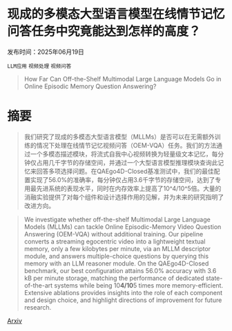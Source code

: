 # 现成的多模态大型语言模型在线情节记忆问答任务中究竟能达到怎样的高度？

发布时间：2025年06月19日

`LLM应用` `视频处理` `视频问答`

> How Far Can Off-the-Shelf Multimodal Large Language Models Go in Online Episodic Memory Question Answering?

# 摘要

> 我们研究了现成的多模态大型语言模型（MLLMs）是否可以在无需额外训练的情况下处理在线情节记忆视频问答（OEM-VQA）任务。我们的方法通过一个多模态描述模块，将流式自我中心视频转换为轻量级文本记忆，每分钟仅占用几千字节的存储空间，并通过一个大型语言模型推理模块查询此记忆来回答多项选择问题。在QAEgo4D-Closed基准测试中，我们的最佳配置实现了56.0%的准确率，每分钟仅占用3.6千字节的存储空间，达到了专用最先进系统的表现水平，同时在内存效率上提高了10^4/10^5倍。大量的消融实验提供了对每个组件和设计选择作用的见解，并为未来的研究指明了改进方向。

> We investigate whether off-the-shelf Multimodal Large Language Models (MLLMs) can tackle Online Episodic-Memory Video Question Answering (OEM-VQA) without additional training. Our pipeline converts a streaming egocentric video into a lightweight textual memory, only a few kilobytes per minute, via an MLLM descriptor module, and answers multiple-choice questions by querying this memory with an LLM reasoner module. On the QAEgo4D-Closed benchmark, our best configuration attains 56.0% accuracy with 3.6 kB per minute storage, matching the performance of dedicated state-of-the-art systems while being 10**4/10**5 times more memory-efficient. Extensive ablations provides insights into the role of each component and design choice, and highlight directions of improvement for future research.

[Arxiv](https://arxiv.org/abs/2506.16450)